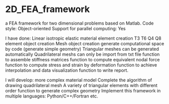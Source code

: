# 2D_FEA_framework
a FEA framework for two dimensional problems based on Matlab.
Code style: Object-oriented
Support for parallel computing: Yes

I have done:
Linear isotropic elastic material element creation
T3 T6 Q4 Q8 element object creation
Mesh object creation
  generate computational space by code (generate simple geometry)
  Triangular meshes can be generated automatically
  Quadrilateral meshs can only be import from txt file
function to assemble stiffness matrices
function to compute equivalent nodal force
function to compute stress and strain by deformation
function to achieve interpolation and data visualization
function to write report.

I will develop:
more complex material model
Complete the algorithm of drawing quadrilateral mesh
A variety of triangular elements with different order
function to generate complex geometry
Implement this framework in multiple languages: Python/C++/Fortran etc.



